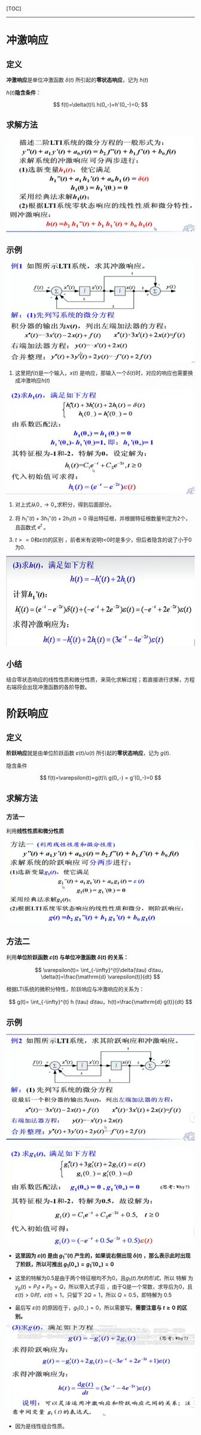 [TOC]

---

# 冲激响应

## 定义

**冲激响应**是单位冲激函数 $\delta(t)$ 所引起的**零状态响应**，记为 $h(t)$

$h(t)$**隐含条件**：

$$
f(t)=\delta(t)\\
h(0_-)=h'(0_-)=0;
$$

## 求解方法

![](信号与系统-2.2冲激响应和阶跃响应.assets/2024-09-06-17-18-24-image.png)

## 示例

![](信号与系统-2.2冲激响应和阶跃响应.assets/2024-09-06-17-35-23-image.png)

1. 这里把$f(t)$是一个输入，$x(t)$ 是响应，那输入一个$\delta(t)$时，对应的响应也需要换成冲激响应$h(t)$

![](信号与系统-2.2冲激响应和阶跃响应.assets/2024-09-06-17-42-03-image.png)

1. 对上式从$0_- \to 0_+$求积分，得到后面部分。

2. 将 $h_1''(t)+3h_1''(t)+2h_1(t)=0$ 得出特征根，并根据特征根数量判定为2个，且函数式 $e^t$ 。

3. $t>=0$和$\varepsilon(t)$的区别 ，前者米有说明t<0时是多少，但后者隐含的说了小于0为0.

![](信号与系统-2.2冲激响应和阶跃响应.assets/2024-09-06-18-03-28-image.png)

## 小结

结合零状态响应的线性性质和微分性质，来简化求解过程；若直接进行求解，方程右端将会出现冲激函数的各阶导数。

# 阶跃响应

## 定义

**阶跃响应**就是由单位阶跃函数 $\varepsilon(t)/u(t)$ 所引起的**零状态响应**，记为 $g(t)$.

隐含条件

$$
f(t)=\varepsilon(t)=g(t)\\
g(0_-) = g'(0_-)=0
$$

## 求解方法

### 方法一

利用**线性性质和微分性质**

![](信号与系统-2.2冲激响应和阶跃响应.assets/2024-09-10-11-09-12-image.png)

## 方法二

利用**单位阶跃函数 $\varepsilon(t)$ 与单位冲激函数 $\delta(t)$ 的关系：**

$$
\varepsilon(t)= \int_{-\infty}^{t}\delta(\tau) d\tau，\delta(t)=\frac{\mathrm{d} \varepsilon(t)}{dt}
$$

根据LTI系统的微积分特性，阶跃响应与冲激响应的关系为：

$$
g(t)= \int_{-\infty}^{t} h (\tau) d\tau，h(t)=\frac{\mathrm{d} g(t)}{dt}
$$

## 示例

![](信号与系统-2.2冲激响应和阶跃响应.assets/2024-09-10-11-19-13-image.png)

![](信号与系统-2.2冲激响应和阶跃响应.assets/2024-09-10-11-50-27-image.png)

- **这里因为 $\varepsilon(t)$ 是由 $g_1''(t)$ 产生的，如果说右侧出现 $\delta(t)$ ，那么表示此时出现了阶跃，所以可推出 $g_1(0_+)=g_1'(0_+)=0$**

- 这里的特解为0.5是由于两个特征根均不为0，且$g_1(t)为t的形式$，所以 特解 为 $y_p(t)=P_1t+P_0=Q$，所以带入式子后 ，由于Q是一个常数，求导后为0，且 $\varepsilon(t)>0时，\varepsilon(t)=1$，只留下 $2Q = 1$，所以 $Q=0.5$，即特解为 0.5

- 最后写 $\varepsilon(t)$ 的原因在于，$g_1(0_-)=0$，所以需要写。**需要注意与 $t \ge 0$ 的区别。**

![](信号与系统-2.2冲激响应和阶跃响应.assets/2024-09-10-11-54-15-image.png)

- 因为是线性组合性质。

